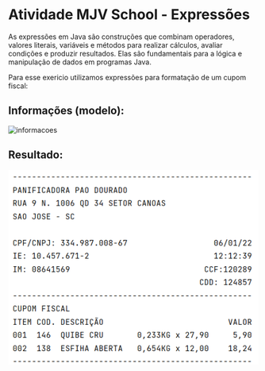 # Atividade MJV School - Expressões

As expressões em Java são construções que combinam operadores, valores literais, variáveis e métodos para realizar cálculos, avaliar condições e produzir resultados. Elas são fundamentais para a lógica e manipulação de dados em programas Java.


Para esse exericio utilizamos expressões para formatação de um cupom fiscal:

## Informações (modelo):

![informacoes](https://sintaxe.netlify.app/assets/string-format-01.e29004af.png)

## Resultado:

![resultado](resultado.png)

